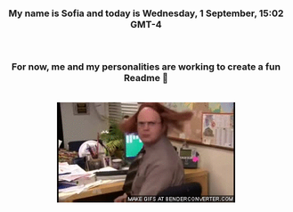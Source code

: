 


<div align="center">
<h3 >My name is Sofia and today is Wednesday, 1 September, 15:02 GMT-4</h3><br>
<h3 >For now, me and my personalities are working to create a fun Readme 👋
</h3><br>
<img src='img/dwight.gif' alt='working...'/>
</div>
